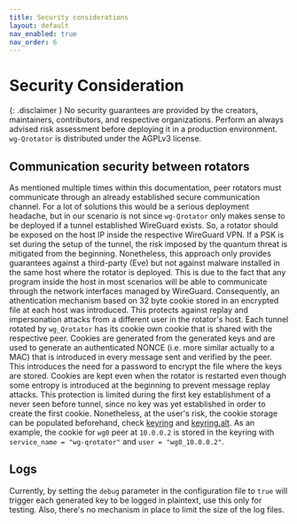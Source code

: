 ```yaml
---
title: Security considerations
layout: default
nav_enabled: true
nav_order: 6
---
```


# Security Consideration

{: .disclaimer }
No security guarantees are provided by the creators, maintainers, contributors, and respective organizations. Perform an always advised risk assessment before deploying it in a production environment. `wg-Qrotator` is distributed under the AGPLv3 license.

## Communication security between rotators

As mentioned multiple times within this documentation, peer rotators must communicate through an already established secure communication channel. For a lot of solutions this would be a serious deployment headache, but in our scenario is not since `wg-Qrotator` only makes sense to be deployed if a tunnel established WireGuard exists. So, a rotator should be exposed on the host IP inside the respective WireGuard VPN. If a PSK is set during the setup of the tunnel, the risk imposed by the quantum threat is mitigated from the beginning. Nonetheless, this approach only provides guarantees against a third-party (Eve) but not against malware installed in the same host where the rotator is deployed. This is due to the fact that any program inside the host in most scenarios will be able to communicate through the network interfaces managed by WireGuard. Consequently, an athentication mechanism based on 32 byte cookie stored in an encrypted file at each host was introduced. This protects against replay and impersonation attacks from a different user in the rotator's host. Each tunnel rotated by `wg_Qrotator` has its cookie own cookie that is shared with the respective peer. Cookies are generated from the generated keys and are used to generate an authenticated NONCE (i.e. more similar actually to a MAC) that is introduced in every message sent and verified by the peer. This introduces the need for a password to encrypt the file where the keys are stored. Cookies are kept even when the rotator is restarted even though some entropy is introduced at the beginning to prevent message replay attacks. This protection is limited during the first key establishment of a never seen before tunnel, since no key was yet established in order to create the first cookie. Nonetheless, at the user's risk, the cookie storage can be populated beforehand, check [keyring](https://pypi.org/project/keyring/) and [keyring.alt](https://pypi.org/project/keyrings.alt/). As an example, the cookie for `wg0` peer at `10.0.0.2` is stored in the keyring with `service_name = "wg-qrotator"` and `user = "wg0_10.0.0.2"`.

## Logs

Currently, by setting the `debug` parameter in the configuration file to `true` will trigger each generated key to be logged in plaintext, use this only for testing. Also, there's no mechanism in place to limit the size of the log files. 


